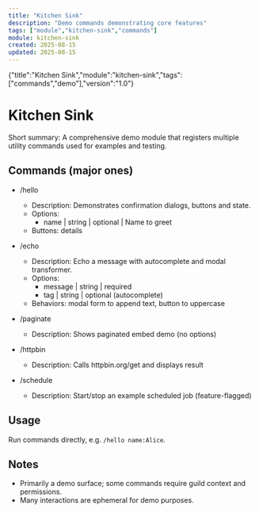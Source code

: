 ```yaml
---
title: "Kitchen Sink"
description: "Demo commands demonstrating core features"
tags: ["module","kitchen-sink","commands"]
module: kitchen-sink
created: 2025-08-15
updated: 2025-08-15
---
```

<!--DOC-JSON-->{"title":"Kitchen Sink","module":"kitchen-sink","tags":["commands","demo"],"version":"1.0"}<!--/DOC-JSON-->

# Kitchen Sink

Short summary: A comprehensive demo module that registers multiple utility commands used for examples and testing.

## Commands (major ones)

- /hello
  - Description: Demonstrates confirmation dialogs, buttons and state.
  - Options:
    - name | string | optional | Name to greet
  - Buttons: details

- /echo
  - Description: Echo a message with autocomplete and modal transformer.
  - Options:
    - message | string | required
    - tag | string | optional (autocomplete)
  - Behaviors: modal form to append text, button to uppercase

- /paginate
  - Description: Shows paginated embed demo (no options)

- /httpbin
  - Description: Calls httpbin.org/get and displays result

- /schedule
  - Description: Start/stop an example scheduled job (feature-flagged)

## Usage

Run commands directly, e.g. `/hello name:Alice`.

## Notes

- Primarily a demo surface; some commands require guild context and permissions.
- Many interactions are ephemeral for demo purposes.
